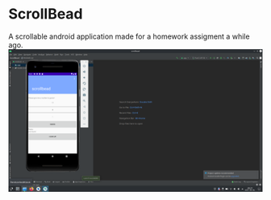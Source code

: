 # ScrollBead
 A scrollable android application made for a homework assigment a while ago.
![Screenshot](/2.png?raw=true)

